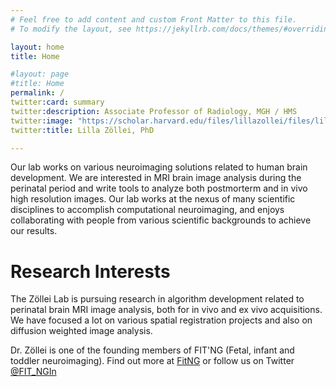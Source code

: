 ```yaml
---
# Feel free to add content and custom Front Matter to this file.
# To modify the layout, see https://jekyllrb.com/docs/themes/#overriding-theme-defaults

layout: home
title: Home

#layout: page
#title: Home
permalink: /
twitter:card: summary
twitter:description: Associate Professor of Radiology, MGH / HMS
twitter:image: "https://scholar.harvard.edu/files/lillazollei/files/lillazollei.cr_.sm2_.jpg?m=1559666976"
twitter:title: Lilla Zöllei, PhD

---
```


Our lab works on various neuroimaging solutions related to human brain development. We are interested in MRI brain image analysis during the perinatal period and write tools to analyze both postmorterm and in vivo high resolution images. Our lab works at the nexus of many scientific disciplines to accomplish computational neuroimaging, and enjoys collaborating with people from various scientific backgrounds to achieve our results.


# Research Interests

The Zöllei Lab is pursuing research in algorithm development related to perinatal brain MRI image
analysis, both for in vivo and ex vivo acquisitions. We have focused a lot on
various spatial registration projects and also on diffusion weighted image
analysis.


Dr. Zöllei is one of the founding members of FIT'NG (Fetal, infant and toddler
neuroimaging). Find out more at [FitNG](https://groups.io/g/fitng) or follow us on
Twitter [@FIT_NGIn](https://twitter.com/fit_ngin)






